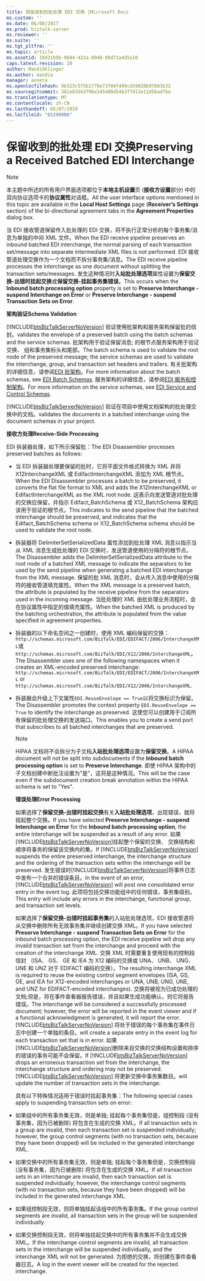 ```yaml
---
title: 保留收到的批处理 EDI 交换 |Microsoft Docs
ms.custom: ''
ms.date: 06/08/2017
ms.prod: biztalk-server
ms.reviewer: ''
ms.suite: ''
ms.tgt_pltfrm: ''
ms.topic: article
ms.assetid: 10d21b9b-9684-422a-8948-8bd71a4d5a10
caps.latest.revision: 20
author: MandiOhlinger
ms.author: mandia
manager: anneta
ms.openlocfilehash: 9b323c575b1778e73704f499cd59020b97603b32
ms.sourcegitcommit: 381e83d43796a345488d54b3f7413e11d56ad7be
ms.translationtype: MT
ms.contentlocale: zh-CN
ms.lasthandoff: 05/07/2019
ms.locfileid: "65299906"
---
```

# <a name="preserving-a-received-batched-edi-interchange"></a><span data-ttu-id="e094a-102">保留收到的批处理 EDI 交换</span><span class="sxs-lookup"><span data-stu-id="e094a-102">Preserving a Received Batched EDI Interchange</span></span>
> [!NOTE]
>  <span data-ttu-id="e094a-103">本主题中所述的所有用户界面选项都位于**本地主机设置**页 (**接收方设置**部分) 中的双向协议选项卡的**协议属性**对话框。</span><span class="sxs-lookup"><span data-stu-id="e094a-103">All the user interface options mentioned in this topic are available in the **Local Host Settings** page (**Receiver’s Settings** section) of the bi-directional agreement tabs in the **Agreement Properties** dialog box.</span></span>  

 <span data-ttu-id="e094a-104">当 EDI 接收管道保留传入批处理的 EDI 交换，将不执行正常分析的每个事务集/消息为单独的中间 XML 文件。</span><span class="sxs-lookup"><span data-stu-id="e094a-104">When the EDI receive pipeline preserves an inbound batched EDI interchange, the normal parsing of each transaction set/message into separate intermediate XML files is not performed.</span></span> <span data-ttu-id="e094a-105">EDI 接收管道处理交换作为一个文档而不拆分事务集/消息。</span><span class="sxs-lookup"><span data-stu-id="e094a-105">The EDI receive pipeline processes the interchange as one document without splitting the transaction sets/messages.</span></span> <span data-ttu-id="e094a-106">发生这种情况时**入站批处理选项**属性设置为**保留交换-出错时挂起交换**或**保留交换-挂起事务集错误**。</span><span class="sxs-lookup"><span data-stu-id="e094a-106">This occurs when the **Inbound batch processing option** property is set to **Preserve Interchange - suspend Interchange on Error** or **Preserve Interchange - suspend Transaction Sets on Error**.</span></span>  

 <span data-ttu-id="e094a-107">**架构验证**</span><span class="sxs-lookup"><span data-stu-id="e094a-107">**Schema Validation**</span></span>  

 [!INCLUDE[btsBizTalkServerNoVersion](../includes/btsbiztalkservernoversion-md.md)] <span data-ttu-id="e094a-108">验证使用批架构和服务架构保留批的信封。</span><span class="sxs-lookup"><span data-stu-id="e094a-108">validates the envelope of a preserved batch using the batch schemas and the service schemas.</span></span> <span data-ttu-id="e094a-109">批架构用于验证保留消息; 的根节点服务架构用于验证交换、 组和事务集标头和尾部。</span><span class="sxs-lookup"><span data-stu-id="e094a-109">The batch schema is used to validate the root node of the preserved message; the service schemas are used to validate the interchange, group, and transaction set headers and trailers.</span></span> <span data-ttu-id="e094a-110">有关批架构的详细信息，请参阅[EDI 批架构](../core/edi-batch-schemas.md)。</span><span class="sxs-lookup"><span data-stu-id="e094a-110">For more information about the batch schemas, see [EDI Batch Schemas](../core/edi-batch-schemas.md).</span></span> <span data-ttu-id="e094a-111">服务架构的详细信息，请参阅[EDI 服务和控制架构](../core/edi-service-and-control-schemas.md)。</span><span class="sxs-lookup"><span data-stu-id="e094a-111">For more information on the service schemas, see [EDI Service and Control Schemas](../core/edi-service-and-control-schemas.md).</span></span>  

 [!INCLUDE[btsBizTalkServerNoVersion](../includes/btsbiztalkservernoversion-md.md)] <span data-ttu-id="e094a-112">验证在项目中使用文档架构的批处理交换中的文档。</span><span class="sxs-lookup"><span data-stu-id="e094a-112">validates the documents in a batched interchange using the document schemas in your project.</span></span>  

 <span data-ttu-id="e094a-113">**接收方处理**</span><span class="sxs-lookup"><span data-stu-id="e094a-113">**Receive-Side Processing**</span></span>  

 <span data-ttu-id="e094a-114">EDI 拆装器处理，如下所示保留批：</span><span class="sxs-lookup"><span data-stu-id="e094a-114">The EDI Disassembler processes preserved batches as follows:</span></span>  

- <span data-ttu-id="e094a-115">当 EDI 拆装器处理要保留的批时，它将平面文件格式转换为 XML 并将 X12InterchangeXML 或 EdifactInterchangeXML 添加为 XML 根节点。</span><span class="sxs-lookup"><span data-stu-id="e094a-115">When the EDI Disassembler processes a batch to be preserved, it converts the flat file format to XML and adds the X12InterchangeXML or EdifactInterchangeXML as the XML root node.</span></span> <span data-ttu-id="e094a-116">这表示向发送管道对批处理的交换应保留，并指示 Edifact_BatchSchema 或 X12_BatchSchema 架构应该用于验证的根节点。</span><span class="sxs-lookup"><span data-stu-id="e094a-116">This indicates to the send pipeline that the batched interchange should be preserved, and indicates that the Edifact_BatchSchema schema or X12_BatchSchema schema should be used to validate the root node.</span></span>  

- <span data-ttu-id="e094a-117">拆装器将 DelimiterSetSerializedData 属性添加到批处理 XML 消息以指示当从 XML 消息生成批处理的 EDI 交换时，发送管道使用的分隔符的根节点。</span><span class="sxs-lookup"><span data-stu-id="e094a-117">The Disassembler adds the DelimiterSetSerializedData attribute to the root node of a batched XML message to indicate the separators to be used by the send pipeline when generating a batched EDI interchange from the XML message.</span></span> <span data-ttu-id="e094a-118">保留的批 XML 消息时，会从传入消息中使用的分隔符的接收管道填充属性。</span><span class="sxs-lookup"><span data-stu-id="e094a-118">When the XML message is a preserved batch, the attribute is populated by the receive pipeline from the separators used in the incoming message.</span></span> <span data-ttu-id="e094a-119">当批处理的 XML 由批处理业务流程时，会在协议属性中指定的值填充属性。</span><span class="sxs-lookup"><span data-stu-id="e094a-119">When the batched XML is produced by the batching orchestration, the attribute is populated from the value specified in agreement properties.</span></span>  

- <span data-ttu-id="e094a-120">拆装器的以下命名空间之一创建时，使用 XML 编码保留的交换：`http://schemas.microsoft.com/BizTalk/EDI/EDIFACT/2006/InterchangeXML`或`http://schemas.microsoft.com/BizTalk/EDI/X12/2006/InterchangeXML`。</span><span class="sxs-lookup"><span data-stu-id="e094a-120">The Disassembler uses one of the following namespaces when it creates an XML-encoded preserved interchange: `http://schemas.microsoft.com/BizTalk/EDI/EDIFACT/2006/InterchangeXML` or `http://schemas.microsoft.com/BizTalk/EDI/X12/2006/InterchangeXML`.</span></span>  

- <span data-ttu-id="e094a-121">拆装器会升级上下文属性`EDI.ReuseEnvelope == True`以将交换标识为保留。</span><span class="sxs-lookup"><span data-stu-id="e094a-121">The Disassembler promotes the context property `EDI.ReuseEnvelope == True` to identify the interchange as preserved.</span></span> <span data-ttu-id="e094a-122">这使您可以创建用于订阅所有保留的批处理交换的发送端口。</span><span class="sxs-lookup"><span data-stu-id="e094a-122">This enables you to create a send port that subscribes to all batched interchanges that are preserved.</span></span>  

  > [!NOTE]
  >  <span data-ttu-id="e094a-123">HIPAA 文档将不会拆分为子文档**入站批处理选项**设置为**保留交换**。</span><span class="sxs-lookup"><span data-stu-id="e094a-123">A HIPAA document will not be split into subdocuments if the **Inbound batch processing option** is set to **Preserve Interchange**.</span></span> <span data-ttu-id="e094a-124">即使 HIPAA 架构中的子文档创建中断批注设置为"是"，这将是这种情况。</span><span class="sxs-lookup"><span data-stu-id="e094a-124">This will be the case even if the subdocument creation break annotation within the HIPAA schema is set to "Yes".</span></span>  

  <span data-ttu-id="e094a-125">**错误处理**</span><span class="sxs-lookup"><span data-stu-id="e094a-125">**Error Processing**</span></span>  

  <span data-ttu-id="e094a-126">如果选择了**保留交换-出错时挂起交换**有关**入站批处理选项**，出现错误，就将挂起整个交换。</span><span class="sxs-lookup"><span data-stu-id="e094a-126">If you have selected **Preserve Interchange - suspend Interchange on Error** for the **Inbound batch processing option**, the entire interchange will be suspended as a result of any error.</span></span> <span data-ttu-id="e094a-127">如果[!INCLUDE[btsBizTalkServerNoVersion](../includes/btsbiztalkservernoversion-md.md)]挂起整个保留的交换、 交换结构和顺序将事务的保留该交换内的集。</span><span class="sxs-lookup"><span data-stu-id="e094a-127">If [!INCLUDE[btsBizTalkServerNoVersion](../includes/btsbiztalkservernoversion-md.md)] suspends the entire preserved interchange, the interchange structure and the ordering of the transaction sets within the interchange will be preserved.</span></span> <span data-ttu-id="e094a-128">发生错误时[!INCLUDE[btsBizTalkServerNoVersion](../includes/btsbiztalkservernoversion-md.md)]将事件日志中发布一个合并的错误条目。</span><span class="sxs-lookup"><span data-stu-id="e094a-128">In the event of an error, [!INCLUDE[btsBizTalkServerNoVersion](../includes/btsbiztalkservernoversion-md.md)] will post one consolidated error entry in the event log.</span></span> <span data-ttu-id="e094a-129">此项将包括交换功能组中的任何错误，事务集级别。</span><span class="sxs-lookup"><span data-stu-id="e094a-129">This entry will include any errors in the interchange, functional group, and transaction set levels.</span></span>  

  <span data-ttu-id="e094a-130">如果选择了**保留交换-出错时挂起事务集**的入站批处理选项，EDI 接收管道将从交换中删除所有无效事务集并继续创建交换 XML。</span><span class="sxs-lookup"><span data-stu-id="e094a-130">If you have selected **Preserve Interchange - suspend Transaction Sets on Error** for the inbound batch processing option, the EDI receive pipeline will drop any invalid transaction set from the interchange and proceed with the creation of the interchange XML.</span></span> <span data-ttu-id="e094a-131">交换 XML 时需要重复使用现有的控制段信封 （ISA、 GS、 GE 和 IEA 为 X12 编码的交换或 UNA、 UNB、 UNG、 UNE 和 UNZ 对于 EDIFACT 编码的交换）。</span><span class="sxs-lookup"><span data-stu-id="e094a-131">The resulting interchange XML is required to reuse the existing control segment envelopes (ISA, GS, GE, and IEA for X12-encoded interchanges or UNA, UNB, UNG, UNE, and UNZ for EDIFACT-encoded interchanges).</span></span> <span data-ttu-id="e094a-132">交换将被视为已成功处理的文档;但是，将在事件查看器报告错误，并且如果生成功能确认，则它将报告错误。</span><span class="sxs-lookup"><span data-stu-id="e094a-132">The interchange will be considered a successfully processed document; however, the error will be reported in the event viewer and if a functional acknowledgment is generated, it will report the error.</span></span> [!INCLUDE[btsBizTalkServerNoVersion](../includes/btsbiztalkservernoversion-md.md)] <span data-ttu-id="e094a-133">将处于错误的每个事务集在事件日志中创建一个单独的条目。</span><span class="sxs-lookup"><span data-stu-id="e094a-133">will create a separate entry in the event log for each transaction set that is in error.</span></span> <span data-ttu-id="e094a-134">如果[!INCLUDE[btsBizTalkServerNoVersion](../includes/btsbiztalkservernoversion-md.md)]删除来自交换的交换结构设置和排序的错误的事务可能不会保留。</span><span class="sxs-lookup"><span data-stu-id="e094a-134">If [!INCLUDE[btsBizTalkServerNoVersion](../includes/btsbiztalkservernoversion-md.md)] drops an erroneous transaction set from the interchange, the interchange structure and ordering may not be preserved.</span></span> [!INCLUDE[btsBizTalkServerNoVersion](../includes/btsbiztalkservernoversion-md.md)] <span data-ttu-id="e094a-135">将更新交换中事务集数目。</span><span class="sxs-lookup"><span data-stu-id="e094a-135">will update the number of transaction sets in the interchange.</span></span>  

  <span data-ttu-id="e094a-136">具有以下特殊情况适用于错误时挂起事务集：</span><span class="sxs-lookup"><span data-stu-id="e094a-136">The following special cases apply to suspending transaction sets on error:</span></span>  

- <span data-ttu-id="e094a-137">如果组中的所有事务集无效，则是单独; 挂起每个事务集但是，组控制段 (没有事务集，因为已被删除) 将包含在生成的交换 XML。</span><span class="sxs-lookup"><span data-stu-id="e094a-137">If all transaction sets in a group are invalid, then each transaction set is suspended individually; however, the group control segments (with no transaction sets, because they have been dropped) will be included in the generated interchange XML.</span></span>  

- <span data-ttu-id="e094a-138">如果交换中的所有事务集无效，则是单独; 挂起每个事务集但是，交换控制段 (没有事务集，因为已被删除) 将包含在生成的交换 XML。</span><span class="sxs-lookup"><span data-stu-id="e094a-138">If all transaction sets in an interchange are invalid, then each transaction set is suspended individually; however, the interchange control segments (with no transaction sets, because they have been dropped) will be included in the generated interchange XML.</span></span>  

- <span data-ttu-id="e094a-139">如果组控制段无效，则将单独挂起该组中的所有事务集。</span><span class="sxs-lookup"><span data-stu-id="e094a-139">If the group control segments are invalid, all transaction sets in the group will be suspended individually.</span></span>  

- <span data-ttu-id="e094a-140">如果交换控制段无效，则将单独挂起交换中的所有事务集并不会生成交换 XML。</span><span class="sxs-lookup"><span data-stu-id="e094a-140">If the interchange control segments are invalid, all transaction sets in the interchange will be suspended individually, and the interchange XML will not be generated.</span></span> <span data-ttu-id="e094a-141">为拒绝的交换，将创建在事件查看器日志。</span><span class="sxs-lookup"><span data-stu-id="e094a-141">A log in the event viewer will be created for the rejected interchange.</span></span>
